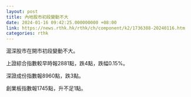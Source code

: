 ```yaml
---
layout: post
title: 內地股市初段變動不大
date: 2024-01-16 09:42:25.000000000 +08:00
link: https://news.rthk.hk/rthk/ch/component/k2/1736388-20240116.htm
categories: rthk
---
```


滬深股市在開市初段變動不大。

上證綜合指數較早時報2881點，跌4點，跌幅0.15%。

深證成份指數報8960點，跌3點。

創業板指數報1745點，升不足1點。
